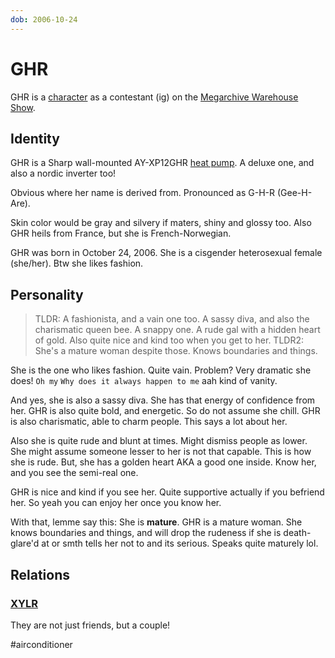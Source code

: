 ```yaml
---
dob: 2006-10-24
---
```

# GHR

GHR is a [character](Characters.md) as a contestant (ig) on the [Megarchive Warehouse Show](Megarchive%20Warehouse%20Show.md).
## Identity

GHR is a Sharp wall-mounted AY-XP12GHR [heat pump](../../Species/Air%20Conditioners.md). A deluxe one, and also a nordic inverter too! 

Obvious where her name is derived from. Pronounced as G-H-R (Gee-H-Are).

Skin color would be gray and silvery if maters, shiny and glossy too. Also GHR heils from France, but she is French-Norwegian.

GHR was born in October 24, 2006. She is a cisgender heterosexual female (she/her). Btw she likes fashion.

## Personality

> TLDR: A fashionista, and a vain one too. A sassy diva, and also the charismatic queen bee. A snappy one. A rude gal with a hidden heart of gold. Also quite nice and kind too when you get to her.
> TLDR2: She's a mature woman despite those. Knows boundaries and things. 

She is the one who likes fashion. Quite vain. Problem? Very dramatic she does! `Oh my` `Why does it always happen to me` aah kind of vanity.

And yes, she is also a sassy diva. She has that energy of confidence from her. GHR is also quite bold, and energetic. So do not assume she chill. GHR is also charismatic, able to charm people. This says a lot about her.

Also she is quite rude and blunt at times. Might dismiss people as lower. She might assume someone lesser to her is not that capable. This is how she is rude. But, she has a golden heart AKA a good one inside. Know her, and you see the semi-real one.

GHR is nice and kind if you see her. Quite supportive actually if you befriend her. So yeah you can enjoy her once you know her.

With that, lemme say this: She is **mature**. GHR is a mature woman. She knows boundaries and things, and will drop the rudeness if she is death-glare'd at or smth tells her not to and its serious. Speaks quite maturely lol.
## Relations

### [XYLR](XYLR.md)

They are not just friends, but a couple!

#airconditioner 